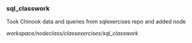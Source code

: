 ### sql_classwork

Took Chinook data and queries from sqlexercises repo and added node

*workspace/nodeclass/classexercises/sql_classwork*